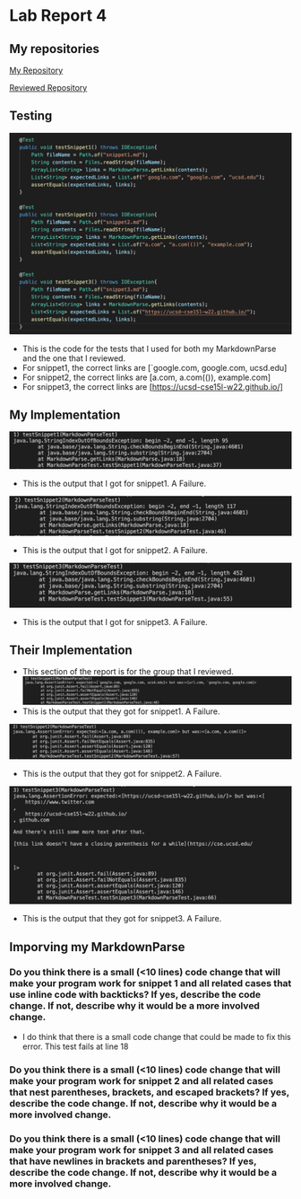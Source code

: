# Lab Report 4
## My repositories
[My Repository](https://github.com/dannytlee12/markdown-parse)

[Reviewed Repository](https://github.com/ajwboi/markdown-parse)


## Testing
![Image](SnippetTests.png)
* This is the code for the tests that I used for both my MarkdownParse and the one that I reviewed.
* For snippet1, the correct links are [`google.com, google.com, ucsd.edu]
* For snippet2, the correct links are [a.com, a.com(()), example.com]
* For snippet3, the correct links are [https://ucsd-cse15l-w22.github.io/]

## My Implementation
![Image](MySnippet1.png)
* This is the output that I got for snippet1. A Failure.

![Image](MySnippet2.png)
* This is the output that I got for snippet2. A Failure.

![Image](MySnippet3.png)
* This is the output that I got for snippet3. A Failure.

## Their Implementation
* This section of the report is for the group that I reviewed.
![Image](TheirSnippet1.png)
* This is the output that they got for snippet1. A Failure.

![Image](TheirSnippet2.png)
* This is the output that they got for snippet2. A Failure.

![Image](TheirSnippet3.png)
* This is the output that they got for snippet3. A Failure.


## Imporving my MarkdownParse

### Do you think there is a small (<10 lines) code change that will make your program work for snippet 1 and all related cases that use inline code with backticks? If yes, describe the code change. If not, describe why it would be a more involved change.
* I do think that there is a small code change that could be made to fix this error. This test fails at line 18




### Do you think there is a small (<10 lines) code change that will make your program work for snippet 2 and all related cases that nest parentheses, brackets, and escaped brackets? If yes, describe the code change. If not, describe why it would be a more involved change.




### Do you think there is a small (<10 lines) code change that will make your program work for snippet 3 and all related cases that have newlines in brackets and parentheses? If yes, describe the code change. If not, describe why it would be a more involved change.
